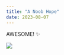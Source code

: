 ```yaml
---
title: "A Noob Hope"
date: 2023-08-07
---
```

<p>AWESOME! ✨</p>
<img src="https://raw.githubusercontent.com/ikcerog/Swglegends-adventures/main/first-photo.png" style="max-width: 100%;">

